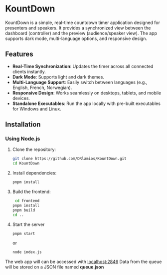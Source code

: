# KountDown

KountDown is a simple, real-time countdown timer application designed for presenters and speakers. It provides a synchronized view between the dashboard (controller) and the preview (audience/speaker view). The app supports dark mode, multi-language options, and responsive design.

## Features

- **Real-Time Synchronization**: Updates the timer across all connected clients instantly.
- **Dark Mode**: Supports light and dark themes.
- **Multi-Language Support**: Easily switch between languages (e.g., English, French, Norwegian).
- **Responsive Design**: Works seamlessly on desktops, tablets, and mobile devices.
- **Standalone Executables**: Run the app locally with pre-built executables for Windows and Linux.

## Installation

### Using Node.js

1. Clone the repository:
   ```bash
   git clone https://github.com/DRlamios/KountDown.git
   cd KountDown
   ```

2. Install dependencies:
   ```bash
   pnpm install
   ```

3. Build the frontend:
   ```bash
    cd frontend
   pnpm install
   pnpm build
   cd ..
   ```

4. Start the server
   ```bash
   pnpm start
   ```
   or
   ```bash
   node index.js
   ```
The web app will can be accessed with [localhost:2846](http://localhost:2846)
Data from the queue will be stored on a JSON file named **queue.json**
